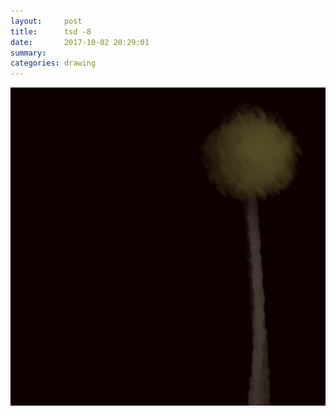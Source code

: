 ```yaml
---
layout:     post
title:      tsd -8
date:       2017-10-02 20:29:01
summary:    
categories: drawing
---
```

![tsd -8](/images/diary/tsd-8.png ".")
